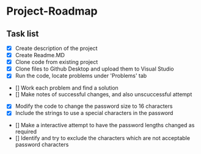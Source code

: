 # Project-Roadmap
## Task list
- [x]  Create description of the project 
- [x]  Create Readme.MD
- [x]  Clone code from existing project
- [x]   Clone files to Github Desktop and upload them to Visual Studio
- [x]   Run the code, locate problems under 'Problems' tab
- []   Work each problem and find a solution
- []   Make notes of successful changes, and also unscuccessful attempt
- [x] Modify the code to change the password size to 16 characters
- [x] Include the strings to use a special characters in the password
- [] Make a interactive attempt to have the password lengths changed as required
- [] Identify and try to exclude the characters which are not acceptable password characters
